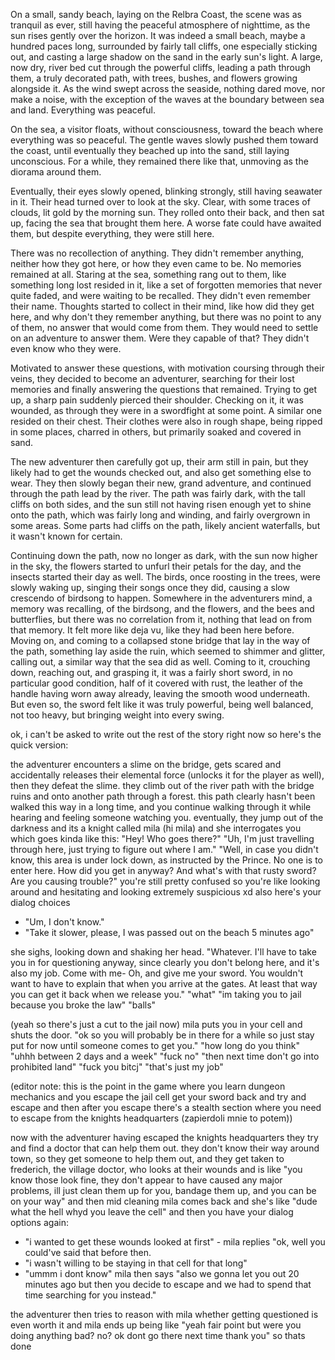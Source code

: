On a small, sandy beach, laying on the Relbra Coast, the scene was as tranquil as ever, still having the peaceful atmosphere of nighttime, as the sun rises gently over the horizon. It was indeed a small beach, maybe a hundred paces long, surrounded by fairly tall cliffs, one especially sticking out, and casting a large shadow on the sand in the early sun's light. A large, now dry, river bed cut through the powerful cliffs, leading a path through them, a truly decorated path, with trees, bushes, and flowers growing alongside it. As the wind swept across the seaside, nothing dared move, nor make a noise, with the exception of the waves at the boundary between sea and land. Everything was peaceful.

On the sea, a visitor floats, without consciousness, toward the beach where everything was so peaceful. The gentle waves slowly pushed them toward the coast, until eventually they beached up into the sand, still laying unconscious. For a while, they remained there like that, unmoving as the diorama around them.

Eventually, their eyes slowly opened, blinking strongly, still having seawater in it. Their head turned over to look at the sky. Clear, with some traces of clouds, lit gold by the morning sun. They rolled onto their back, and then sat up, facing the sea that brought them here. A worse fate could have awaited them, but despite everything, they were still here.

There was no recollection of anything. They didn't remember anything, neither how they got here, or how they even came to be. No memories remained at all. Staring at the sea, something rang out to them, like something long lost resided in it, like a set of forgotten memories that never quite faded, and were waiting to be recalled. They didn't even remember their name. Thoughts started to collect in their mind, like how did they get here, and why don't they remember anything, but there was no point to any of them, no answer that would come from them. They would need to settle on an adventure to answer them. Were they capable of that? They didn't even know who they were.

Motivated to answer these questions, with motivation coursing through their veins, they decided to become an adventurer, searching for their lost memories and finally answering the questions that remained. Trying to get up, a sharp pain suddenly pierced their shoulder. Checking on it, it was wounded, as through they were in a swordfight at some point. A similar one resided on their chest. Their clothes were also in rough shape, being ripped in some places, charred in others, but primarily soaked and covered in sand.

The new adventurer then carefully got up, their arm still in pain, but they likely had to get the wounds checked out, and also get something else to wear. They then slowly began their new, grand adventure, and continued through the path lead by the river. The path was fairly dark, with the tall cliffs on both sides, and the sun still not having risen enough yet to shine onto the path, which was fairly long and winding, and fairly overgrown in some areas. Some parts had cliffs on the path, likely ancient waterfalls, but it wasn't known for certain.

Continuing down the path, now no longer as dark, with the sun now higher in the sky, the flowers started to unfurl their petals for the day, and the insects started their day as well. The birds, once roosting in the trees, were slowly waking up, singing their songs once they did, causing a slow crescendo of birdsong to happen. Somewhere in the adventurers mind, a memory was recalling, of the birdsong, and the flowers, and the bees and butterflies, but there was no correlation from it, nothing that lead on from that memory. It felt more like deja vu, like they had been here before. Moving on, and coming to a collapsed stone bridge that lay in the way of the path, something lay aside the ruin, which seemed to shimmer and glitter, calling out, a similar way that the sea did as well. Coming to it, crouching down, reaching out, and grasping it, it was a fairly short sword, in no particular good condition, half of it covered with rust, the leather of the handle having worn away already, leaving the smooth wood underneath. But even so, the sword felt like it was truly powerful, being well balanced, not too heavy, but bringing weight into every swing.

ok, i can't be asked to write out the rest of the story right now so here's the quick version:

the adventurer encounters a slime on the bridge, gets scared and accidentally releases their elemental force (unlocks it for the player as well), then they defeat the slime. they climb out of the river path with the bridge ruins and onto another path through a forest. this path clearly hasn't been walked this way in a long time, and you continue walking through it while hearing and feeling someone watching you. eventually, they jump out of the darkness and its a knight called mila (hi mila) and she interrogates you which goes kinda like this:
"Hey! Who goes there?"
"Uh, I'm just travelling through here, just trying to figure out where I am."
"Well, in case you didn't know, this area is under lock down, as instructed by the Prince. No one is to enter here. How did you get in anyway? And what's with that rusty sword? Are you causing trouble?"
you're still pretty confused so you're like looking around and hesitating and looking extremely suspicious xd also here's your dialog choices
- "Um, I don't know."
- "Take it slower, please, I was passed out on the beach 5 minutes ago"

she sighs, looking down and shaking her head.
"Whatever. I'll have to take you in for questioning anyway, since clearly you don't belong here, and it's also my job. Come with me- Oh, and give me your sword. You wouldn't want to have to explain that when you arrive at the gates. At least that way you can get it back when we release you."
"what"
"im taking you to jail because you broke the law"
"balls"

(yeah so there's just a cut to the jail now)
mila puts you in your cell and shuts the door.
"ok so you will probably be in there for a while so just stay put for now until someone comes to get you."
"how long do you think"
"uhhh between 2 days and a week"
"fuck no"
"then next time don't go into prohibited land"
"fuck you bitcj"
"that's just my job"

(editor note: this is the point in the game where you learn dungeon mechanics and you escape the jail cell get your sword back and try and escape and then after you escape there's a stealth section where you need to escape from the knights headquarters (zapierdoli mnie to potem))

now with the adventurer having escaped the knights headquarters they try and find a doctor that can help them out. they don't know their way around town, so they get someone to help them out, and they get taken to frederich, the village doctor, who looks at their wounds and is like "you know those look fine, they don't appear to have caused any major problems, ill just clean them up for you, bandage them up, and you can be on your way" and then mid cleaning mila comes back and she's like "dude what the hell whyd you leave the cell" and then you have your dialog options again:
- "i wanted to get these wounds looked at first" - mila replies "ok, well you could've said that before then.
- "i wasn't willing to be staying in that cell for that long"
- "ummm i dont know"
mila then says "also we gonna let you out 20 minutes ago but then you decide to escape and we had to spend that time searching for you instead."

the adventurer then tries to reason with mila whether getting questioned is even worth it and mila ends up being like "yeah fair point but were you doing anything bad? no? ok dont go there next time thank you" so thats done
